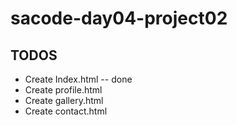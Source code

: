 # sacode-day04-project02

## TODOS
<ul>
    <li>Create Index.html -- done</li>
    <li>Create profile.html</li>
    <li>Create gallery.html</li>
    <li>Create contact.html</li>
</ul>